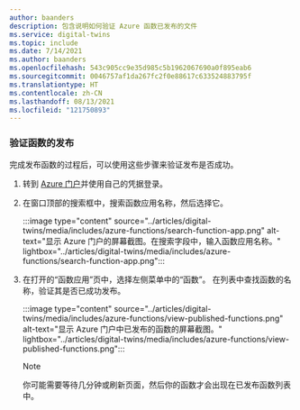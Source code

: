 ```yaml
---
author: baanders
description: 包含说明如何验证 Azure 函数已发布的文件
ms.service: digital-twins
ms.topic: include
ms.date: 7/14/2021
ms.author: baanders
ms.openlocfilehash: 543c905cc9e35d985c5b1962067690a0f895eab6
ms.sourcegitcommit: 0046757af1da267fc2f0e88617c633524883795f
ms.translationtype: HT
ms.contentlocale: zh-CN
ms.lasthandoff: 08/13/2021
ms.locfileid: "121750893"
---
```

### <a name="verify-the-publication-of-your-function"></a>验证函数的发布

完成发布函数的过程后，可以使用这些步骤来验证发布是否成功。
 
1. 转到 [Azure 门户](https://portal.azure.com/)并使用自己的凭据登录。
2. 在窗口顶部的搜索框中，搜索函数应用名称，然后选择它。

    :::image type="content" source="../articles/digital-twins/media/includes/azure-functions/search-function-app.png" alt-text="显示 Azure 门户的屏幕截图。在搜索字段中，输入函数应用名称。" lightbox="../articles/digital-twins/media/includes/azure-functions/search-function-app.png":::

3. 在打开的“函数应用”页中，选择左侧菜单中的“函数”。 在列表中查找函数的名称，验证其是否已成功发布。

    :::image type="content" source="../articles/digital-twins/media/includes/azure-functions/view-published-functions.png" alt-text="显示 Azure 门户中已发布的函数的屏幕截图。" lightbox="../articles/digital-twins/media/includes/azure-functions/view-published-functions.png":::

    > [!Note] 
    > 你可能需要等待几分钟或刷新页面，然后你的函数才会出现在已发布函数列表中。